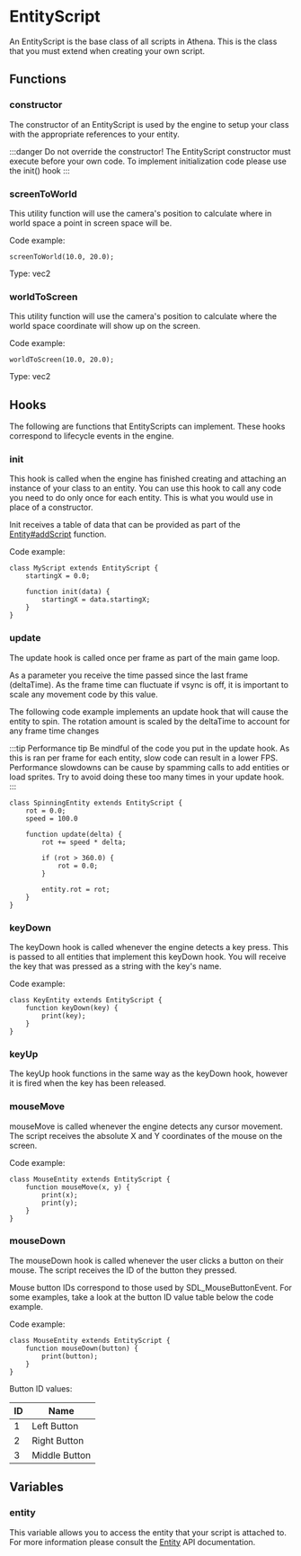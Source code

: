 # EntityScript

An EntityScript is the base class of all scripts in Athena. This is the class that you must extend when creating your own script.

## Functions

### constructor

The constructor of an EntityScript is used by the engine to setup your class with the appropriate references to your entity.

:::danger
Do not override the constructor! The EntityScript constructor must execute before your own code. To implement initialization code please use the init() hook
:::

### screenToWorld

This utility function will use the camera's position to calculate where in world space a point in screen space will be.

Code example:

```
screenToWorld(10.0, 20.0);
```

Type: vec2

### worldToScreen

This utility function will use the camera's position to calculate where the world space coordinate will show up on the screen.

Code example:

```
worldToScreen(10.0, 20.0);
```

Type: vec2

## Hooks

The following are functions that EntityScripts can implement. These hooks correspond to lifecycle events in the engine.

### init

This hook is called when the engine has finished creating and attaching an instance of your class to an entity. You can use this hook to call any code you need to do only once for each entity. This is what you would use in place of a constructor.

Init receives a table of data that can be provided as part of the [Entity#addScript](Entity#addscript) function.

Code example:

```
class MyScript extends EntityScript {
    startingX = 0.0;

    function init(data) {
        startingX = data.startingX;
    }
}
```

### update

The update hook is called once per frame as part of the main game loop.

As a parameter you receive the time passed since the last frame (deltaTime). As the frame time can fluctuate if vsync is off, it is important to scale any movement code by this value.

The following code example implements an update hook that will cause the entity to spin. The rotation amount is scaled by the deltaTime to account for any frame time changes

:::tip Performance tip
Be mindful of the code you put in the update hook. As this is ran per frame for each entity, slow code can result in a lower FPS. Performance slowdowns can be cause by spamming calls to add entities or load sprites. Try to avoid doing these too many times in your update hook.
:::

```
class SpinningEntity extends EntityScript {
    rot = 0.0;
    speed = 100.0

    function update(delta) {
        rot += speed * delta;

        if (rot > 360.0) {
            rot = 0.0;
        }

        entity.rot = rot;
    }
}
```

### keyDown

The keyDown hook is called whenever the engine detects a key press. This is passed to all entities that implement this keyDown hook. You will receive the key that was pressed as a string with the key's name.

Code example:

```
class KeyEntity extends EntityScript {
    function keyDown(key) {
        print(key);
    }
}
```

### keyUp

The keyUp hook functions in the same way as the keyDown hook, however it is fired when the key has been released.

### mouseMove

mouseMove is called whenever the engine detects any cursor movement. The script receives the absolute X and Y coordinates of the mouse on the screen.

Code example:

```
class MouseEntity extends EntityScript {
    function mouseMove(x, y) {
        print(x);
        print(y);
    }
}
```

### mouseDown

The mouseDown hook is called whenever the user clicks a button on their mouse. The script receives the ID of the button they pressed.

Mouse button IDs correspond to those used by SDL_MouseButtonEvent. For some examples, take a look at the button ID value table below the code example.

Code example:

```
class MouseEntity extends EntityScript {
    function mouseDown(button) {
        print(button);
    }
}
```

Button ID values:

| ID          | Name          |
| ----------- | ------------- |
| 1           | Left Button   |
| 2           | Right Button  |
| 3           | Middle Button |


## Variables

### entity

This variable allows you to access the entity that your script is attached to. For more information please consult the [Entity](entity) API documentation.